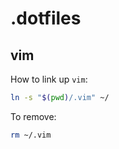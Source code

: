 # .dotfiles

## vim

How to link up `vim`:

```bash
ln -s "$(pwd)/.vim" ~/
```

To remove:

```bash
rm ~/.vim
```
